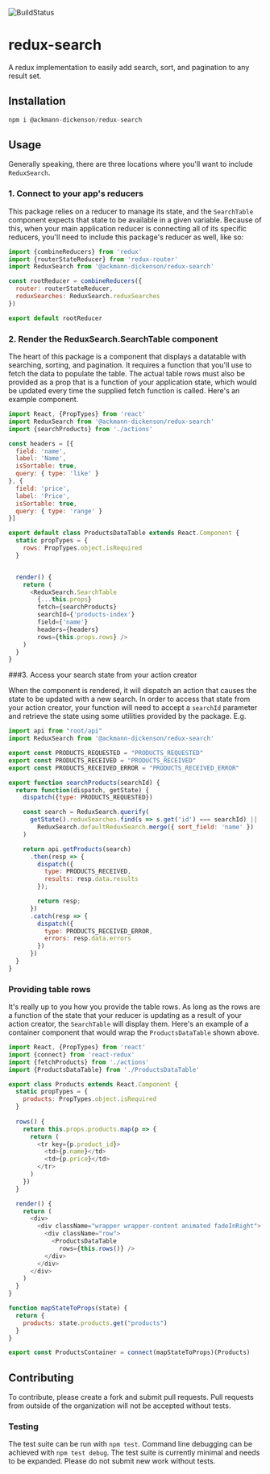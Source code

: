 ![BuildStatus](https://travis-ci.org/ackmann-dickenson/redux-search.svg?branch=master)

# redux-search

A redux implementation to easily add search, sort, and pagination to any result set.

## Installation

```javascript
npm i @ackmann-dickenson/redux-search
```

## Usage

Generally speaking, there are three locations where you'll want to include `ReduxSearch`.

### 1. Connect to your app's reducers

This package relies on a reducer to manage its state, and the `SearchTable` component expects that state to be available in a given variable. Because of this,
when your main application reducer is connecting all of its specific reducers, you'll need to include this package's reducer as well, like so:

```javascript
import {combineReducers} from 'redux'
import {routerStateReducer} from 'redux-router'
import ReduxSearch from '@ackmann-dickenson/redux-search'

const rootReducer = combineReducers({
  router: routerStateReducer,
  reduxSearches: ReduxSearch.reduxSearches
})

export default rootReducer

```

### 2. Render the ReduxSearch.SearchTable component

The heart of this package is a component that displays a datatable with searching, sorting, and pagination. It requires a function that you'll use to fetch the data to
populate the table. The actual table rows must also be provided as a prop that is a function of your application state, which would be updated every time the supplied
fetch function is called. Here's an example component.

```javascript
import React, {PropTypes} from 'react'
import ReduxSearch from '@ackmann-dickenson/redux-search'
import {searchProducts} from './actions'

const headers = [{
  field: 'name',
  label: 'Name',
  isSortable: true,
  query: { type: 'like' }
}, {
  field: 'price',
  label: 'Price',
  isSortable: true,
  query: { type: 'range' }
}]

export default class ProductsDataTable extends React.Component {
  static propTypes = {
    rows: PropTypes.object.isRequired
  }


  render() {
    return (
      <ReduxSearch.SearchTable
        {...this.props}
        fetch={searchProducts}
        searchId={'products-index'}
        field={'name'}
        headers={headers}
        rows={this.props.rows} />
    )
  }
}
```

###3. Access your search state from your action creator

When the component is rendered, it will dispatch an action that causes the state to be updated with a new search. In order to access that state from your action creator,
your function will need to accept a `searchId` parameter and retrieve the state using some utilities provided by the package. E.g.

```javascript
import api from "root/api"
import ReduxSearch from '@ackmann-dickenson/redux-search'

export const PRODUCTS_REQUESTED = "PRODUCTS_REQUESTED"
export const PRODUCTS_RECEIVED = "PRODUCTS_RECEIVED"
export const PRODUCTS_RECEIVED_ERROR = "PRODUCTS_RECEIVED_ERROR"

export function searchProducts(searchId) {
  return function(dispatch, getState) {
    dispatch({type: PRODUCTS_REQUESTED})

    const search = ReduxSearch.querify(
      getState().reduxSearches.find(s => s.get('id') === searchId) ||
        ReduxSearch.defaultReduxSearch.merge({ sort_field: 'name' })
    )

    return api.getProducts(search)
      .then(resp => {
        dispatch({
          type: PRODUCTS_RECEIVED,
          results: resp.data.results
        });

        return resp;
      })
      .catch(resp => {
        dispatch({
          type: PRODUCTS_RECEIVED_ERROR,
          errors: resp.data.errors
        })
      })
  }
}

```

### Providing table rows

It's really up to you how you provide the table rows. As long as the rows are a function of the state that your reducer is updating as a result of your action creator, the `SearchTable` will display them. Here's an example of a container component that would wrap the `ProductsDataTable` shown above.

```javascript
import React, {PropTypes} from 'react'
import {connect} from 'react-redux'
import {fetchProducts} from './actions'
import {ProductsDataTable} from './ProductsDataTable'

export class Products extends React.Component {
  static propTypes = {
    products: PropTypes.object.isRequired
  }
  
  rows() {
    return this.props.products.map(p => {
      return (
        <tr key={p.product_id}>
          <td>{p.name}</td>
          <td>{p.price}</td>
        </tr>
      )
    })
  }

  render() {
    return (
      <div>
        <div className="wrapper wrapper-content animated fadeInRight">
          <div className="row">
            <ProductsDataTable
              rows={this.rows()} />
          </div>
        </div>
      </div>
    )
  }
}

function mapStateToProps(state) {
  return {
    products: state.products.get("products")
  }
}

export const ProductsContainer = connect(mapStateToProps)(Products)

```

## Contributing

To contribute, please create a fork and submit pull requests. Pull requests from outside of the organization will not be accepted without tests.

### Testing

The test suite can be run with `npm test`. Command line debugging can be achieved with `npm test debug`. The test suite is currently minimal and needs to be expanded.
Please do not submit new work without tests.
